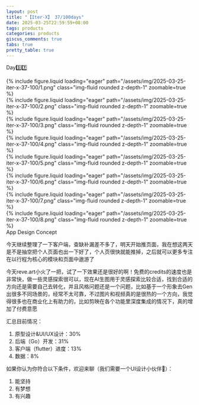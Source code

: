 ```yaml
---
layout: post
title: "【Iter-X】 37/100days"
date: 2025-03-25T22:59:59+08:00
tags: products
categories: products
giscus_comments: true
tabs: true
pretty_table: true
---
```


Day3️⃣7️⃣

<div class="row mt-3">
    <div class="row mt-3">
        <div class="col-sm mt-0 mb-0">
            {% include figure.liquid loading="eager" path="/assets/img/2025-03-25-iter-x-37-100/1.png" class="img-fluid rounded z-depth-1" zoomable=true %}
        </div>
        <div class="col-sm mt-0 mb-0">
            {% include figure.liquid loading="eager" path="/assets/img/2025-03-25-iter-x-37-100/2.png" class="img-fluid rounded z-depth-1" zoomable=true %}
        </div>
    </div>
    <div class="row mt-3">
        <div class="col-sm mt-0 mb-0">
            {% include figure.liquid loading="eager" path="/assets/img/2025-03-25-iter-x-37-100/3.png" class="img-fluid rounded z-depth-1" zoomable=true %}
        </div>
        <div class="col-sm mt-0 mb-0">
            {% include figure.liquid loading="eager" path="/assets/img/2025-03-25-iter-x-37-100/4.png" class="img-fluid rounded z-depth-1" zoomable=true %}
        </div>
    </div>
    <div class="row mt-3">
        <div class="col-sm mt-0 mb-0">
            {% include figure.liquid loading="eager" path="/assets/img/2025-03-25-iter-x-37-100/5.png" class="img-fluid rounded z-depth-1" zoomable=true %}
        </div>
        <div class="col-sm mt-0 mb-0">
            {% include figure.liquid loading="eager" path="/assets/img/2025-03-25-iter-x-37-100/6.png" class="img-fluid rounded z-depth-1" zoomable=true %}
        </div>
    </div>
    <div class="row mt-3">
        <div class="col-sm mt-0 mb-0">
            {% include figure.liquid loading="eager" path="/assets/img/2025-03-25-iter-x-37-100/7.png" class="img-fluid rounded z-depth-1" zoomable=true %}
        </div>
        <div class="col-sm mt-0 mb-0">
            {% include figure.liquid loading="eager" path="/assets/img/2025-03-25-iter-x-37-100/8.png" class="img-fluid rounded z-depth-1" zoomable=true %}
        </div>
    </div>
</div>
<div class="caption mt-0">
    App Design Concept
</div>

今天继续整理了一下客户端，查缺补漏差不多了，明天开始推页面，我在想这两天是不是抽空把个人页面也出一下好了，个人页很快就能推掉，之后就可以更多专注在以行程为核心的模块和页面中遨游了

今天reve.art小火了一把，试了一下效果还是很好的啊！免费的credits的速度也是非常快，做一些灵感探索很可以，现在AI生图用于灵感探索比较合适，找到合适的方向还是需要自己去转化，并且风格问题还是一个问题，比如基于一个形象去Gen出很多不同场景的，经常不太可靠，不过图片和视频真的是很热的一个方向，我觉得很多也在商业化上有助力的，比如剪映在各个功能里深度集成的情况下，真的增加了付费意愿

汇总目前情况：

1. 原型设计&UI/UX设计：30%
2. 后端（Go）开发：31%
3. 客户端（flutter）进度：13%
4. 数据：8%

如果你认为你符合以下条件，欢迎来聊（我们需要一个UI设计小伙伴👾）：

1. 能坚持
2. 有梦想
3. 有兴趣
